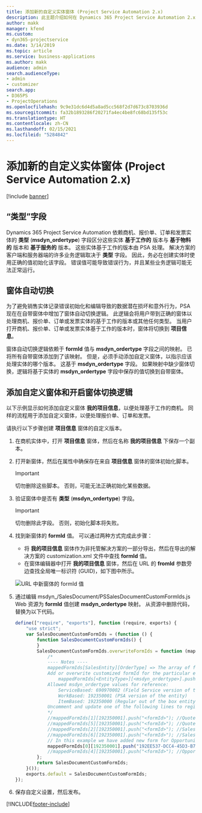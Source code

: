 ```yaml
---
title: 添加新的自定义实体窗体 (Project Service Automation 2.x)
description: 此主题介绍如何在 Dynamics 365 Project Service Automation 2.x 中为商机、报价单、订单或发票添加自定义实体窗体。
author: makk
manager: kfend
ms.custom:
- dyn365-projectservice
ms.date: 3/14/2019
ms.topic: article
ms.service: business-applications
ms.author: makk
audience: admin
search.audienceType:
- admin
- customizer
search.app:
- D365PS
- ProjectOperations
ms.openlocfilehash: 9c9e31dc6d4d5a8ad5cc568f2d7d673c8703936d
ms.sourcegitcommit: fa32b1893286f20271fa4ec4be8fc68bd135f53c
ms.translationtype: HT
ms.contentlocale: zh-CN
ms.lasthandoff: 02/15/2021
ms.locfileid: "5284842"
---
```

# <a name="add-new-custom-entity-forms-project-service-automation-2x"></a>添加新的自定义实体窗体 (Project Service Automation 2.x)

[!include [banner](../../includes/psa-now-project-operations.md)]

## <a name="type-field"></a>“类型”字段 

Dynamics 365 Project Service Automation 依赖商机、报价单、订单和发票实体的 **类型** (**msdyn\_ordertype**) 字段区分这些实体 **基于工作的** 版本与 **基于物料的** 版本和 **基于服务的** 版本。 这些实体基于工作的版本由 PSA 处理。 解决方案的客户端和服务器端的许多业务逻辑取决于 **类型** 字段。 因此，务必在创建实体时使用正确的值初始化该字段。 错误值可能导致错误行为，并且某些业务逻辑可能无法正常运行。

## <a name="automatic-form-switching"></a>窗体自动切换

为了避免销售实体记录错误初始化和编辑导致的数据潜在损坏和意外行为，PSA 现在在自带窗体中增加了窗体自动切换逻辑。 此逻辑会将用户带到正确的窗体以处理商机、报价单、订单或发票实体的基于工作的版本或其他任何类型。 当用户打开商机、报价单、订单或发票实体基于工作的版本时，窗体将切换到 **项目信息**。

窗体自动切换逻辑依赖于 **formId** 值与 **msdyn\_ordertype** 字段之间的映射。 已将所有自带窗体添加到了该映射。 但是，必须手动添加自定义窗体，以指示应该处理实体的哪个版本。 这基于 **msdyn\_ordertype** 字段。 如果映射中缺少窗体切换，逻辑将基于实体的 **msdyn\_ordertype** 字段中保存的值切换到自带窗体。

## <a name="add-custom-forms-and-turn-on-the-form-switching-logic"></a>添加自定义窗体和开启窗体切换逻辑

以下示例显示如何添加自定义窗体 **我的项目信息**，以便处理基于工作的商机。 同样的流程用于添加自定义窗体，以便处理报价单、订单和发票。

请执行以下步骤创建 **项目信息** 窗体的自定义版本。

1. 在商机实体中，打开 **项目信息** 窗体，然后在名称 **我的项目信息** 下保存一个副本。
2. 打开新窗体，然后在属性中确保存在来自 **项目信息** 窗体的窗体初始化脚本。 

    > [!IMPORTANT]
    > 切勿删除这些脚本。 否则，可能无法正确初始化某些数据。

3. 验证窗体中是否有 **类型** (**msdyn\_ordertype**) 字段。 

    > [!IMPORTANT]
    > 切勿删除此字段。 否则，初始化脚本将失败。

4. 找到新窗体的 **formId** 值。 可以通过两种方式完成此步骤：

    - 将 **我的项目信息** 窗体作为非托管解决方案的一部分导出，然后在导出的解决方案的 customization.xml 文件中查找 **formId** 值。
    - 在窗体编辑器中打开 **我的项目信息** 窗体，然后在 URL 的 **fromId** 参数旁边查找全局唯一标识符 (GUID)，如下图中所示。

    ![URL 中新窗体的 formId 值](media/how-to-add-custom-forms-in-v2.0.png)

5. 通过编辑 msdyn\_/SalesDocument/PSSalesDocumentCustomFormIds.js Web 资源为 **formId** 值创建 **msdyn\_ordertype** 映射。 从资源中删除代码，替换为以下代码。

    ```javascript
    define(["require", "exports"], function (require, exports) {
        "use strict";
        var SalesDocumentCustomFormIds = (function () {
            function SalesDocumentCustomFormIds() {
            }
            SalesDocumentCustomFormIds.overwriteFormIds = function (mappedFormIds) {
                /*
                ---- Notes ----
                mappedFormIds[SalesEntity][OrderType] => The array of forms IDs that support particular entity and order type
                Add or overwrite customized formId for the particular entity and order type by calling:
                    mappedFormIds[<EntityType>][<msdyn_ordertype>].push("<formId>");
                Allowed msdyn_ordertype values for reference:
                    ServiceBased: 690970002 (Field Service version of the entity)
                    WorkBased: 192350001 (PSA version of the entity)
                    ItemBased: 192350000 (Regular out of the box entity)
                Uncomment and update one of the following lines to register custom PSA form for required entity:
                */      
                //mappedFormIds[1][192350001].push("<formId>"); //Quote
                //mappedFormIds[5][192350001].push("<formId>"); //Quote Line
                //mappedFormIds[2][192350001].push("<formId>"); //Sales Order
                //mappedFormIds[6][192350001].push("<formId>"); //Sales Order Line
                // In this example we have added new form for Opportunity
                mappedFormIds[0][192350001].push("192EE537-DCC4-45D3-B7AF-EA694B9113D2"); //Opportunity
                //mappedFormIds[4][192350001].push("<formId>"); //Opportunity Line
            };
            return SalesDocumentCustomFormIds;
        }());
        exports.default = SalesDocumentCustomFormIds;
    });
    ```

6. 保存自定义设置，然后发布。


[!INCLUDE[footer-include](../../includes/footer-banner.md)]